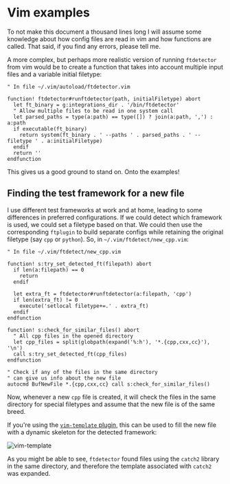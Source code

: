 # Vim examples #

To not make this document a thousand lines long I will assume some knowledge about how config files are read in vim and how functions are called. That said, if you find any errors, please tell me.

A more complex, but perhaps more realistic version of running `ftdetector` from vim would be to create a function that takes into account multiple input files and a variable initial filetype:

```vim
" In file ~/.vim/autoload/ftdetector.vim

function! ftdetector#runftdetector(path, initialFiletype) abort
  let ft_binary = g:integrations_dir . '/bin/ftdetector'
  " Allow multiple files to be read in one system call
  let parsed_paths = type(a:path) == type([]) ? join(a:path, ',') : a:path
  if executable(ft_binary)
    return system(ft_binary . ' --paths ' . parsed_paths . ' --filetype ' . a:initialFiletype)
  endif
  return ''
endfunction
```

This gives us a good ground to stand on. Onto the examples!

## Finding the test framework for a new file ##

I use different test frameworks at work and at home, leading to some differences in preferred configurations. If we could detect which framework is used, we could set a filetype based on that. We could then use the corresponding `ftplugin` to build separate configs while retaining the original filetype (say `cpp` or `python`). So, in `~/.vim/ftdetect/new_cpp.vim`:


```vim
" In file ~/.vim/ftdetect/new_cpp.vim

function! s:try_set_detected_ft(filepath) abort
  if len(a:filepath) == 0
    return
  endif

  let extra_ft = ftdetector#runftdetector(a:filepath, 'cpp')
  if len(extra_ft) != 0
    execute('setlocal filetype+=.' . extra_ft)
  endif
endfunction

function! s:check_for_similar_files() abort
  " All cpp files in the opened directory
  let cpp_files = split(globpath(expand('%:h'), '*.{cpp,cxx,cc}'), '\n')
  call s:try_set_detected_ft(cpp_files)
endfunction

" Check if any of the files in the same directory
" can give us info about the new file
autocmd BufNewFile *.{cpp,cxx,cc} call s:check_for_similar_files()
```

Now, whenever a new `cpp` file is created, it will check the files in the same directory for special filetypes and assume that the new file is of the same breed.

If you're using the [`vim-template` plugin](https://github.com/srydell/vim-template), this can be used to fill the new file with a dynamic skeleton for the detected framework:

![vim-template](https://media.giphy.com/media/KHKJC0vYCcIEudUbHl/giphy.gif "vim-template")

As you might be able to see, `ftdetector` found files using the `catch2` library in the same directory, and therefore the template associated with `catch2` was expanded.
